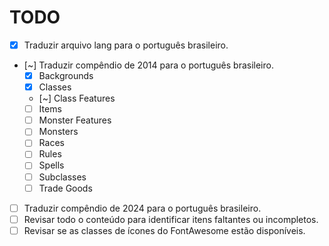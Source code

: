 # TODO

- [x] Traduzir arquivo lang para o português brasileiro.
- [~] Traduzir compêndio de 2014 para o português brasileiro.
  - [x] Backgrounds
  - [x] Classes
  - [~] Class Features
  - [ ] Items
  - [ ] Monster Features
  - [ ] Monsters
  - [ ] Races
  - [ ] Rules
  - [ ] Spells
  - [ ] Subclasses
  - [ ] Trade Goods
- [ ] Traduzir compêndio de 2024 para o português brasileiro.
- [ ] Revisar todo o conteúdo para identificar itens faltantes ou incompletos.
- [ ] Revisar se as classes de ícones do FontAwesome estão disponíveis.
